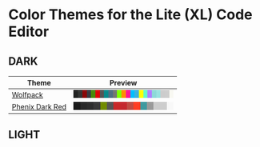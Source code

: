 # Color Themes for the Lite (XL) Code Editor

## DARK
| Theme | Preview |
|---|---|
| [Wolfpack](dark/Wolfpack.lua?raw=1) | ![Wolfpack](https://github.com/THWLF/lite-colours/blob/main/previews/Wolfpack_preview.png)|
| [Phenix Dark Red](dark/Phenix_Dark_Red.lua?raw=1) | ![Phenix_Dark_Red](https://github.com/THWLF/lite-colours/blob/main/previews/Phenix_Dark_Red_preview.png)|

## LIGHT
